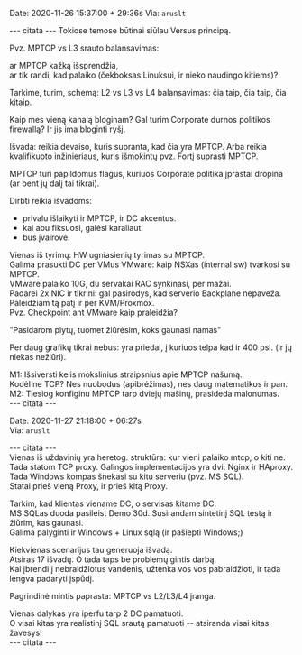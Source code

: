 Date: 2020-11-26 15:37:00 + 29:36s
Via: `aruslt`

--- citata ---
Tokiose temose būtinai siūlau Versus principą.  

Pvz. MPTCP vs L3 srauto balansavimas:  

ar MPTCP kažką išsprendžia,  
ar tik randi, kad palaiko (čekboksas Linuksui, ir nieko naudingo kitiems)?  

Tarkime, turim, schemą: L2 vs L3 vs L4 balansavimas: čia taip, čia taip, čia kitaip.  

Kaip mes vieną kanalą bloginam? Gal turim Corporate durnos politikos firewallą? Ir jis ima bloginti ryšį.  

Išvada: reikia devaiso, kuris supranta, kad čia yra MPTCP. Arba reikia
kvalifikuoto inžinieriaus, kuris išmokintų pvz. Fortį suprasti MPTCP.  

MPTCP turi papildomus flagus, kuriuos Corporate politika įprastai dropina (ar bent jų dalį tai tikrai).  

Dirbti reikia išvadoms:

* privalu išlaikyti ir MPTCP, ir DC akcentus.
* kai abu fiksuosi, galėsi karaliaut.
* bus įvairovė.

Vienas iš tyrimų: HW ugniasienių tyrimas su MPTCP.  
Galima prasukti DC per VMus VMware: kaip NSXas (internal sw) tvarkosi su MPTCP.  
VMware palaiko 10G, du servakai RAC synkinasi, per mažai.  
Padarei 2x NIC ir tikrini: gal pasirodys, kad serverio Backplane nepaveža.  
Paleidžiam tą patį ir per KVM/Proxmox.  
Pvz. Checkpoint ant VMware kaip praleidžia?  

"Pasidarom plytų, tuomet žiūrėsim, koks gaunasi namas"  

Per daug grafikų tikrai nebus: yra priedai, į kuriuos telpa kad ir 400 psl. (ir jų niekas nežiūri).  

M1: Išsiversti kelis mokslinius straipsnius apie MPTCP našumą.  
Kodėl ne TCP? Nes nuobodus (apibrėžimas), nes daug matematikos ir pan.  
M2: Tiesiog konfiginu MPTCP tarp dviejų mašinų, prasideda malonumas.  
--- citata ---  

Date: 2020-11-27 21:18:00 + 06:27s  
Via: `aruslt`  

--- citata ---  
Vienas iš uždavinių yra heretog. struktūra: kur vieni palaiko mtcp, o kiti ne.  
Tada statom TCP proxy. Galingos implementacijos yra dvi: Nginx ir HAproxy.  
Tada Windows kompas šnekasi su kitu serveriu (pvz. MS SQL).  
Statai prieš vieną Proxy, ir prieš kitą Proxy.  

Tarkim, kad klientas viename DC, o servisas kitame DC.  
MS SQLas duoda pasileist Demo 30d. Susirandam sintetinį SQL testą ir žiūrim, kas gaunasi.  
Galima palyginti ir Windows + Linux sqlą (ir pašiepti Windows;)  

Kiekvienas scenarijus tau generuoja išvadą.  
Atsiras 17 išvadų. O tada taps be problemų gintis darbą.  
Kai įbrendi į nebraidžiotus vandenis, užtenka vos vos pabraidžioti, ir tada lengva padaryti įspūdį.  

Pagrindinė mintis paprasta: MPTCP vs L2/L3/L4 įranga.  

Vienas dalykas yra iperfu tarp 2 DC pamatuoti.  
O visai kitas yra realistinį SQL srautą pamatuoti -- atsiranda visai kitas žavesys!  
--- citata ---  
